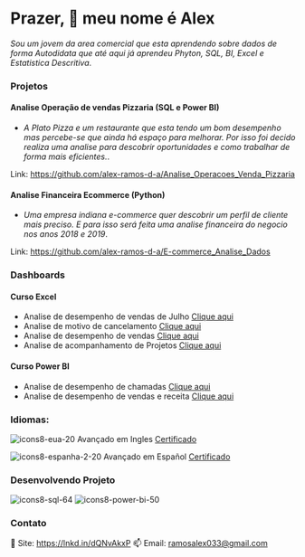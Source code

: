 # Prazer, 👋 meu nome é Alex

*Sou um jovem da area comercial que esta aprendendo sobre dados de forma Autodidata que até aqui já aprendeu 
Phyton, SQL, BI, Excel e Estatistica Descritiva*.

### Projetos 
#### Analise Operação de vendas Pizzaria (SQL e Power BI)
*  *A Plato Pizza e um restaurante que esta tendo um bom desempenho mas percebe-se que ainda há espaço para melhorar.
  Por isso foi decido realiza uma analise para descobrir oportunidades e como trabalhar de forma mais eficientes.*.

Link: https://github.com/alex-ramos-d-a/Analise_Operacoes_Venda_Pizzaria

#### Analise Financeira Ecommerce (Python)
* *Uma empresa indiana e-commerce quer descobrir um perfil de cliente mais preciso. E para isso será feita 
    uma analise financeira do negocio nos anos 2018 e 2019*.

Link: https://github.com/alex-ramos-d-a/E-commerce_Analise_Dados

### Dashboards
#### Curso Excel
* Analise de desempenho de vendas de Julho [Clique aqui](https://drive.google.com/file/d/1oZ0rqb1W3iOXpGkJOGxTZXaEbDtRjEdP/view?usp=sharing)
* Analise de motivo de cancelamento [Clique aqui](https://drive.google.com/file/d/1nVGrA_jk0agrQZ-CBfTWY-yAAC-w6IXi/view?usp=sharing)
* Analise de desempenho de vendas [Clique aqui](https://drive.google.com/file/d/18-rGTYyLWxwADtLidMTOMkVt7CZ4yapW/view?usp=sharing)
* Analise de acompanhamento de Projetos [Clique aqui](https://drive.google.com/file/d/1ovnXr9WPSxrTAqKKDIY99yovcZARUQHC/view?usp=sharing)

#### Curso Power BI
* Analise de desempenho de chamadas [Clique aqui](https://drive.google.com/file/d/17RLdDqjsJ0BM0alseqBLNbUNVL7pnu2L/view?usp=sharing)
* Analise de desempenho de vendas e receita [Clique aqui](https://drive.google.com/file/d/15sxC75GLuxoyE4wiVg-t40S1wqK1__15/view?usp=sharing)

### Idiomas:

![icons8-eua-20](https://user-images.githubusercontent.com/115717016/232852782-09085f5d-f6e2-46c2-ad23-b856298dd450.png)
Avançado em Ingles  [Certificado](https://drive.google.com/file/d/197P04wtePTgguAEkeXB__W5whi6or9Ko/view?usp=share_link)

![icons8-espanha-2-20](https://user-images.githubusercontent.com/115717016/232852983-23f08b57-9633-4bde-9786-333667bb8854.png)
Avançado em Español  [Certificado](https://drive.google.com/file/d/1KRxI7A5JlrzRdkBRotGuyhfN10ctxRQm/view?usp=share_link)

### Desenvolvendo Projeto
![icons8-sql-64](https://user-images.githubusercontent.com/115717016/232849429-c5494301-fca6-4cc0-8092-d0cba1964b2f.png)
![icons8-power-bi-50](https://user-images.githubusercontent.com/115717016/232850160-cd557d2f-537b-4229-9883-e031e8a23985.png)

### Contato
🎯 Site: https://lnkd.in/dQNvAkxP
📫 Email: ramosalex033@gmail.com
